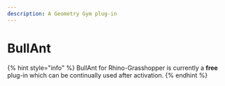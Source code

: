 ```yaml
---
description: A Geometry Gym plug-in
---
```


# BullAnt

{% hint style="info" %}
BullAnt for Rhino-Grasshopper is currently a **free** plug-in which can be continually used after activation.
{% endhint %}



